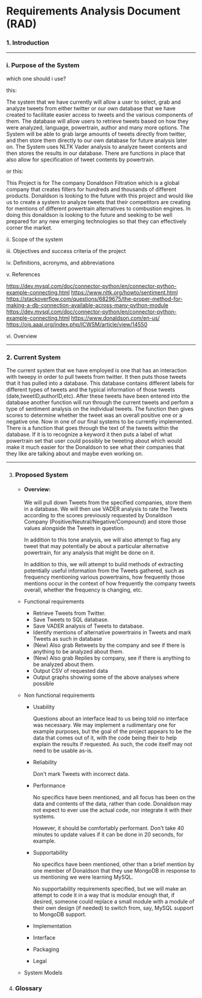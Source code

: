 # Requirements Analysis Document (RAD)

### 1. Introduction
----

###  i. Purpose of the System

which one should i use? 

this:

The system that we have currently will allow a user to select, grab and analyze tweets from either twitter or our own database that we have created to facilitate easier access to tweets and the various components of them. The database will allow users to retrieve tweets based on how they were analyzed, language, powertrain, author and many more options. The System will be able to grab large amounts of tweets directly from twitter, and then store them directly to our own database for future analysis later on. The System uses NLTK Vader analysis to analyze tweet contents and then stores the results in our database. There are functions in place that also allow for specification of tweet contents by powertrain.

or this:

This Project is for The company Donaldson Filtration which is a global company that creates filters for hundreds and thousands of different products. Donaldson is looking to the future with this project and would like us to create a system to analyze tweets that their competitors are creating for mentions of different powertrain alternatives to combustion engines. In doing this donaldson is looking to the future and seeking to be well prepared for any new emerging technologies so that they can effectively corner the market.

ii. Scope of the system

iii. Objectives and success criteria of the project

iv. Definitions, acronyms, and abbreviations

v. References

 https://dev.mysql.com/doc/connector-python/en/connector-python-example-connecting.html
 https://www.nltk.org/howto/sentiment.html
 https://stackoverflow.com/questions/6829675/the-proper-method-for-making-a-db-connection-available-across-many-python-module
 https://dev.mysql.com/doc/connector-python/en/connector-python-example-connecting.html
 https://www.donaldson.com/en-us/
 https://ojs.aaai.org/index.php/ICWSM/article/view/14550

vi. Overview

***
### 2. Current System
The current system that we have employed is one that has an interaction with tweepy in order to pull tweets from twitter. It then puts those tweets that it has pulled into a database. This database contains different labels for different types of tweets and the typical information of those tweets (date,tweetID,authorID,etc). After these tweets have been entered into the database another function will run through the current tweets and perfom a type of sentiment analysis on the individual tweets. The function then gives scores to determine whether the tweet was an overall positive one or a negative one. Now in one of our final systems to be currently implemented. There is a function that goes through the text of the tweets within the database. If it is to recognize a keyword it then puts a label of what powertrain set that user could possibly be tweeting about which would make it much easier for the Donaldson to see what their companies that they like are talking about and maybe even working on.


***
3. ### Proposed System

   - #### Overview:

     We will pull down Tweets from the specified companies, store them in a database. We will then use VADER analysis to rate the Tweets according to the scores previously requested by Donaldson Company (Positive/Neutral/Negative/Compound) and store those values alongside the Tweets in question.

     In addition to this tone analysis, we will also attempt to flag any tweet that may potentially be about a particular alternative powertrain, for any analysis that might be done on it.

     In addition to this, we will attempt to build methods of extracting potentially useful information from the Tweets gathered, such as frequency mentioning various powertrains, how frequently those mentions occur in the context of how frequently the company tweets overall, whether the frequency is changing, etc.

   - Functional requirements

     - Retrieve Tweets from Twitter.
     - Save Tweets to SQL database.
     - Save VADER analysis of Tweets to database.
     - Identify mentions of alternative powertrains in Tweets and mark Tweets as such in database
     - (New) Also grab Retweets by the company and see if there is anything to be analyzed about them.
     - (New) Also grab Replies by company, see if there is anything to be analyzed about them.
     - Output CSV of requested data
     - Output graphs showing some of the above analyses where possible
   
   - Non functional requirements
     - Usability
     
       Questions about an interface lead to us being told no interface was necessary. We may implement a rudimentary one for example purposes, but the goal of the project appears to be the data that comes out of it, with the code being their to help explain the results if requested. As such, the code itself may not need to be usable as-is.

     - Reliability

       Don't mark Tweets with incorrect data.

     - Performance
       
       No specifics have been mentioned, and all focus has been on the data and contents of the data, rather than code. Donaldson may not expect to ever use the actual code, nor integrate it with their systems.

       However, it should be comfortably performant. Don't take 40 minutes to update values if it can be done in 20 seconds, for example.

     - Supportability
       
       No specifics have been mentioned, other than a brief mention by one member of Donaldson that they use MongoDB in response to us mentioning we were learning MySQL. 

       No supportability requirements specified, but we will make an attempt to code it in a way that is modular enough that, if desired, someone could replace a small module with a module of their own design (if needed) to switch from, say, MySQL support to MongoDB support.

     - Implementation
     - Interface
     - Packaging
     - Legal
   - System Models

4. ### Glossary
